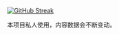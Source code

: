 <a href="https://git.io/streak-stats"><img src="https://github-readme-streak-stats.herokuapp.com?user=renqingLai&theme=dark&hide_border=true&locale=zh_Hans" alt="GitHub Streak" /></a>

本项目私人使用，内容数据会不断变动。
